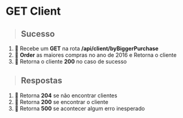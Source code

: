 # GET Client

> ## Sucesso

1. 🔴 Recebe um **GET** na rota **/api/client/byBiggerPurchase**
2. 🔴 **Order** as maiores compras no ano de 2016 e Retorna o cliente
3. 🔴 Retorna o cliente **200** no caso de sucesso

> ## Respostas

1. 🔴 Retorna **204** se não encontrar clientes
2. 🔴 Retorna **200** se encontrar o cliente
3. 🔴 Retorna **500** se acontecer algum erro inesperado